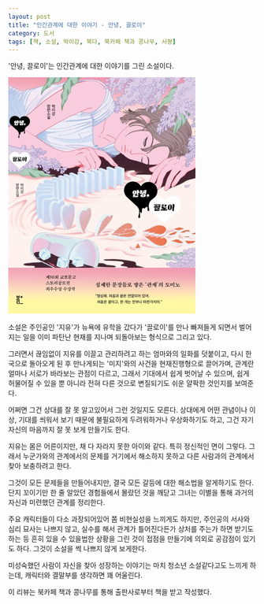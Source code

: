 ```yaml
---
layout: post
title: "인간관계에 대한 이야기 - 안녕, 끌로이"
category: 도서
tags: [책, 소설, 박이강, 북다, 북카페 책과 콩나무, 서평]
---
```


'안녕, 끌로이'는
인간관계에 대한 이야기를 그린 소설이다.

![표지](/images/good-bye-chloe-book-h480.jpg)

소설은 주인공인 '지유'가 뉴욕에 유학을 갔다가
'끌로이'를 만나 빠져들게 되면서 벌어지는 일을
이미 파탄난 현재를 지나며 되돌아보는 형식으로 그리고 있다.

그러면서 끊임없이 지유를 이끌고 관리하려고 하는 엄마와의 일화를 덧붙이고,
다시 한국으로 돌아오게 된 후 만나게되는 '미지'와의 사건을 현재진행형으로 끌어가며,
관계란 얼마나 서로가 바라보는 관점이 다르고,
그래서 기대에서 쉽게 벗어날 수 있으며,
쉽게 허물어질 수 있을 뿐 아니라
전혀 다른 것으로 변질되기도 쉬운 얄팍한 것인지를 보여준다.

어쩌면 그건 상대를 잘 못 알고있어서 그런 것일지도 모른다.
상대에게 어떤 관념이나 이상, 기대를 씌워서 보기 때문에
불필요하게 두려워하거나 우상화하기도 하고,
그건 자기 자신의 마음까지 잘 못 보게 만들기도 한다.

지유는 몸은 어른이지만, 채 다 자라지 못한 아이와 같다.
특히 정신적인 면이 그렇다.
그래서 누군가와의 관계에서의 문제를 거기에서 해소하지 못하고
다른 사람과의 관계에서 찾아 보충하려고 한다.

그것이 모든 문제들을 만들어내지만,
결국 모든 갈등에 대한 해소법을 알게하기도 한다.
단지 꼬이기만 한 줄 알았던 경험들에서
몰랐던 것을 깨닫고
그녀는 이별을 통해 과거의 자신과 미련했던 관계를 정리한다.

주요 캐릭터들이 다소 과장되어있어 쫌 비현실성을 느끼게도 하지만,
주인공의 서사와 심리 묘사는 나쁘지 않고,
실수를 해서 관계가 틀어진다든가
상처를 주는가 하면 받기도 하는 등
흔히 있을 수 있을법한 상황을 그린 것이 접점을 만들기에
의외로 공감점이 있기도 하다.
그것이 소설을 썩 나쁘지 않게 보게한다.

미성숙했던 사람이 자신을 찾아 성장하는 이야기는
마치 청소년 소설같다고도 느끼게 하는데,
캐릭터와 결말부를 생각하면 꽤 어울린다.



<div class="im im-info">
이 리뷰는 북카페 책과 콩나무를 통해 출판사로부터 책을 받고 작성했다.
</div>
